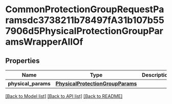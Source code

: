 # CommonProtectionGroupRequestParamsdc3738211b78497fA31b107b557906d5PhysicalProtectionGroupParamsWrapperAllOf


## Properties
Name | Type | Description | Notes
------------ | ------------- | ------------- | -------------
**physical_params** | [**PhysicalProtectionGroupParams**](PhysicalProtectionGroupParams.md) |  | [optional] 

[[Back to Model list]](../README.md#documentation-for-models) [[Back to API list]](../README.md#documentation-for-api-endpoints) [[Back to README]](../README.md)


